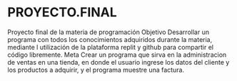 # PROYECTO.FINAL
Proyecto final de la materia de programación
Objetivo
Desarrollar un programa con todos los conocimientos adquiridos durante la materia, mediante l utilización de la plataforma replit y github para compartir el código libremente.
Meta
Crear un programa que sirva en la administracion de ventas en una tienda, en donde el usuario ingrese los datos del cliente y los productos a adquirir, y el programa muestre una factura.
